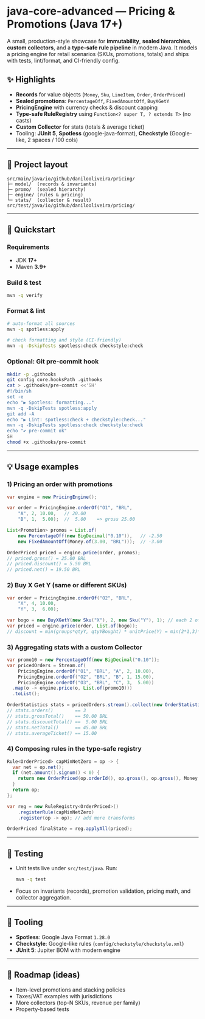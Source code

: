 # java-core-advanced — Pricing & Promotions (Java 17+)

A small, production-style showcase for **immutability**, **sealed hierarchies**, **custom collectors**, and a **type-safe rule pipeline** in modern Java.
It models a pricing engine for retail scenarios (SKUs, promotions, totals) and ships with tests, lint/format, and CI-friendly config.

## ✨ Highlights

* **Records** for value objects (`Money`, `Sku`, `LineItem`, `Order`, `OrderPriced`)
* **Sealed promotions**: `PercentageOff`, `FixedAmountOff`, `BuyXGetY`
* **PricingEngine** with currency checks & discount capping
* **Type-safe RuleRegistry** using `Function<? super T, ? extends T>` (no casts)
* **Custom Collector** for stats (totals & average ticket)
* Tooling: **JUnit 5**, **Spotless** (google-java-format), **Checkstyle** (Google-like, 2 spaces / 100 cols)

---

## 🧱 Project layout

```
src/main/java/io/github/danilooliveira/pricing/
├─ model/  (records & invariants)
├─ promo/  (sealed hierarchy)
├─ engine/ (rules & pricing)
└─ stats/  (collector & result)
src/test/java/io/github/danilooliveira/pricing/
```

---

## 🚀 Quickstart

### Requirements

* JDK **17+**
* Maven **3.9+**

### Build & test

```bash
mvn -q verify
```

### Format & lint

```bash
# auto-format all sources
mvn -q spotless:apply

# check formatting and style (CI-friendly)
mvn -q -DskipTests spotless:check checkstyle:check
```

### Optional: Git pre-commit hook

```bash
mkdir -p .githooks
git config core.hooksPath .githooks
cat > .githooks/pre-commit <<'SH'
#!/bin/sh
set -e
echo "▶ Spotless: formatting..."
mvn -q -DskipTests spotless:apply
git add -A
echo "▶ Lint: spotless:check + checkstyle:check..."
mvn -q -DskipTests spotless:check checkstyle:check
echo "✔ pre-commit ok"
SH
chmod +x .githooks/pre-commit
```

---

## 💡 Usage examples

### 1) Pricing an order with promotions

```java
var engine = new PricingEngine();

var order = PricingEngine.orderOf("O1", "BRL",
    "A", 2, 10.00,   // 20.00
    "B", 1,  5.00);  //  5.00    => gross 25.00

List<Promotion> promos = List.of(
    new PercentageOff(new BigDecimal("0.10")),   // -2.50
    new FixedAmountOff(Money.of(3.00, "BRL")));  // -3.00

OrderPriced priced = engine.price(order, promos);
// priced.gross() = 25.00 BRL
// priced.discount() = 5.50 BRL
// priced.net() = 19.50 BRL
```

### 2) Buy X Get Y (same or different SKUs)

```java
var order = PricingEngine.orderOf("O2", "BRL",
    "X", 4, 10.00,
    "Y", 3,  6.00);

var bogo = new BuyXGetY(new Sku("X"), 2, new Sku("Y"), 1); // each 2 of X grants 1 Y
var priced = engine.price(order, List.of(bogo));
// discount = min(groups*qtyY, qtyYBought) * unitPrice(Y) = min(2*1,3)*6 = 12
```

### 3) Aggregating stats with a custom Collector

```java
var promo10 = new PercentageOff(new BigDecimal("0.10"));
var pricedOrders = Stream.of(
    PricingEngine.orderOf("O1", "BRL", "A", 2, 10.00),
    PricingEngine.orderOf("O2", "BRL", "B", 1, 15.00),
    PricingEngine.orderOf("O3", "BRL", "C", 3,  5.00))
  .map(o -> engine.price(o, List.of(promo10)))
  .toList();

OrderStatistics stats = pricedOrders.stream().collect(new OrderStatisticsCollector());
// stats.orders()        == 3
// stats.grossTotal()    == 50.00 BRL
// stats.discountTotal() ==  5.00 BRL
// stats.netTotal()      == 45.00 BRL
// stats.averageTicket() == 15.00
```

### 4) Composing rules in the type-safe registry

```java
Rule<OrderPriced> capMinNetZero = op -> {
  var net = op.net();
  if (net.amount().signum() < 0) {
    return new OrderPriced(op.orderId(), op.gross(), op.gross(), Money.zero(op.currency()), op.currency());
  }
  return op;
};

var reg = new RuleRegistry<OrderPriced>()
    .registerRule(capMinNetZero)
    .register(op -> op); // add more transforms

OrderPriced finalState = reg.applyAll(priced);
```

---

## 🧪 Testing

* Unit tests live under `src/test/java`. Run:

  ```bash
  mvn -q test
  ```
* Focus on invariants (records), promotion validation, pricing math, and collector aggregation.

---

## 🔧 Tooling

* **Spotless**: Google Java Format `1.28.0`
* **Checkstyle**: Google-like rules (`config/checkstyle/checkstyle.xml`)
* **JUnit 5**: Jupiter BOM with modern engine

---

## 📌 Roadmap (ideas)

* Item-level promotions and stacking policies
* Taxes/VAT examples with jurisdictions
* More collectors (top-N SKUs, revenue per family)
* Property-based tests
